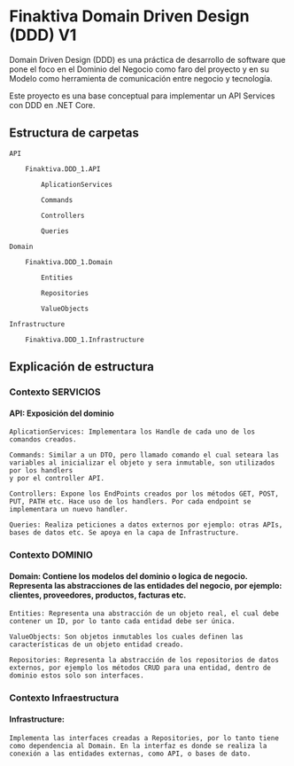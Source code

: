 # Finaktiva Domain Driven Design (DDD) V1

Domain Driven Design (DDD) es una práctica de desarrollo de software que pone el foco en el Dominio del Negocio como faro del proyecto 
y en su Modelo como herramienta de comunicación entre negocio y tecnología.

Este proyecto es una base conceptual para implementar un API Services con DDD en .NET Core.


## Estructura de carpetas

	API

		Finaktiva.DDD_1.API

			AplicationServices

			Commands

			Controllers

			Queries

	Domain

		Finaktiva.DDD_1.Domain
			
			Entities
			
			Repositories
			
			ValueObjects
	
	Infrastructure
		
		Finaktiva.DDD_1.Infrastructure
	
	
## Explicación de estructura

### Contexto SERVICIOS

#### API: Exposición del dominio

	AplicationServices: Implementara los Handle de cada uno de los comandos creados.

	Commands: Similar a un DTO, pero llamado comando el cual seteara las variables al inicializar el objeto y sera inmutable, son utilizados por los handlers
	y por el controller API.

	Controllers: Expone los EndPoints creados por los métodos GET, POST, PUT, PATH etc. Hace uso de los handlers. Por cada endpoint se implementara un nuevo handler.

	Queries: Realiza peticiones a datos externos por ejemplo: otras APIs, bases de datos etc. Se apoya en la capa de Infrastructure.

### Contexto DOMINIO
	
#### Domain: Contiene los modelos del dominio o logica de negocio. Representa las abstracciones de las entidades del negocio, por ejemplo: clientes, proveedores, productos, facturas etc.

	Entities: Representa una abstracción de un objeto real, el cual debe contener un ID, por lo tanto cada entidad debe ser única.

	ValueObjects: Son objetos inmutables los cuales definen las características de un objeto entidad creado.

	Repositories: Representa la abstracción de los repositorios de datos externos, por ejemplo los métodos CRUD para una entidad, dentro de dominio estos solo son interfaces.

### Contexto Infraestructura
	
#### Infrastructure: 
	
	Implementa las interfaces creadas a Repositories, por lo tanto tiene como dependencia al Domain. En la interfaz es donde se realiza la conexión a las entidades externas, como API, o bases de dato.
	